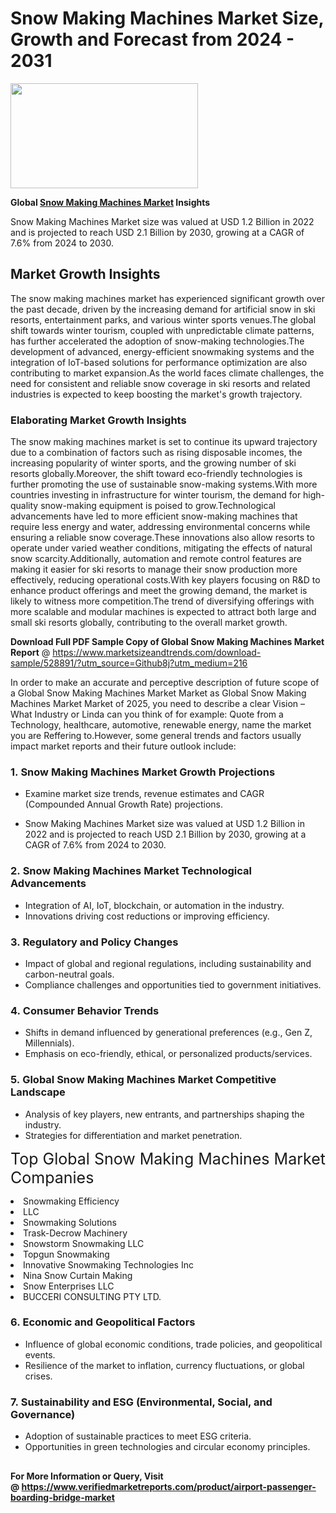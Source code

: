 <H1>Snow Making Machines Market Size, Growth and Forecast from 2024 - 2031</H1><img class="aligncenter size-medium wp-image-584254" src="https://thirdeyenews.in/wp-content/uploads/2024/09/Global-Market-Research-300x168.jpeg" alt="" width="300" height="168" /><p><strong>Global&nbsp;<a href="https://www.marketsizeandtrends.com/download-sample/528891/?utm_source=Github8j?utm_medium=216">Snow Making Machines Market</a> Insights</strong></p><p>Snow Making Machines Market size was valued at USD 1.2 Billion in 2022 and is projected to reach USD 2.1 Billion by 2030, growing at a CAGR of 7.6% from 2024 to 2030.</p><p><h2>Market Growth Insights</h2> The snow making machines market has experienced significant growth over the past decade, driven by the increasing demand for artificial snow in ski resorts, entertainment parks, and various winter sports venues.The global shift towards winter tourism, coupled with unpredictable climate patterns, has further accelerated the adoption of snow-making technologies.The development of advanced, energy-efficient snowmaking systems and the integration of IoT-based solutions for performance optimization are also contributing to market expansion.As the world faces climate challenges, the need for consistent and reliable snow coverage in ski resorts and related industries is expected to keep boosting the market's growth trajectory.<p></p> <h3>Elaborating Market Growth Insights</h3> The snow making machines market is set to continue its upward trajectory due to a combination of factors such as rising disposable incomes, the increasing popularity of winter sports, and the growing number of ski resorts globally.Moreover, the shift toward eco-friendly technologies is further promoting the use of sustainable snow-making systems.With more countries investing in infrastructure for winter tourism, the demand for high-quality snow-making equipment is poised to grow.Technological advancements have led to more efficient snow-making machines that require less energy and water, addressing environmental concerns while ensuring a reliable snow coverage.These innovations also allow resorts to operate under varied weather conditions, mitigating the effects of natural snow scarcity.Additionally, automation and remote control features are making it easier for ski resorts to manage their snow production more effectively, reducing operational costs.With key players focusing on R&D to enhance product offerings and meet the growing demand, the market is likely to witness more competition.The trend of diversifying offerings with more scalable and modular machines is expected to attract both large and small ski resorts globally, contributing to the overall market growth.<p></p><p><span class=""><strong>Download Full PDF Sample Copy of Global Snow Making Machines Market Report</strong> @ <a href="https://www.marketsizeandtrends.com/download-sample/528891/?utm_source=Github8j?utm_medium=216" target="_blank">https://www.marketsizeandtrends.com/download-sample/528891/?utm_source=Github8j?utm_medium=216</a></span></p><p>In order to make an accurate and perceptive description of future scope of a Global&nbsp;Snow Making Machines Market Market as Global&nbsp;Snow Making Machines Market Market of 2025, you need to describe a clear Vision &ndash; What Industry or Linda can you think of for example: Quote from a Technology, healthcare, automotive, renewable energy, name the market you are Reffering to.However, some general trends and factors usually impact market reports and their future outlook include:</p><h3>1.&nbsp;<strong>Snow Making Machines Market Growth Projections</strong></h3><ul><li>Examine market size trends, revenue estimates and CAGR (Compounded Annual Growth Rate) projections.</li><li><p>Snow Making Machines Market size was valued at USD 1.2 Billion in 2022 and is projected to reach USD 2.1 Billion by 2030, growing at a CAGR of 7.6% from 2024 to 2030.</p></li></ul><h3>2.&nbsp;<strong>Snow Making Machines Market Technological Advancements</strong></h3><ul><li>Integration of AI, IoT, blockchain, or automation in the industry.</li><li>Innovations driving cost reductions or improving efficiency.</li></ul><h3>3.&nbsp;<strong>Regulatory and Policy Changes</strong></h3><ul><li>Impact of global and regional regulations, including sustainability and carbon-neutral goals.</li><li>Compliance challenges and opportunities tied to government initiatives.</li></ul><h3>4.&nbsp;<strong>Consumer Behavior Trends</strong></h3><ul><li>Shifts in demand influenced by generational preferences (e.g., Gen Z, Millennials).</li><li>Emphasis on eco-friendly, ethical, or personalized products/services.</li></ul><h3>5.&nbsp;<strong>Global Snow Making Machines Market Competitive Landscape</strong></h3><ul><li>Analysis of key players, new entrants, and partnerships shaping the industry.</li><li>Strategies for differentiation and market penetration.</li></ul><p data-pm-slice="1 1 []"><span style="color: inherit; font-family: inherit; font-size: 25px;">Top Global Snow Making Machines Market Companies</span></p><div class="" data-test-id=""><p><li>Snowmaking Efficiency</li><li> LLC</li><li> Snowmaking Solutions</li><li> Trask-Decrow Machinery</li><li> Snowstorm Snowmaking LLC</li><li> Topgun Snowmaking</li><li> Innovative Snowmaking Technologies Inc</li><li> Nina Snow Curtain Making</li><li> Snow Enterprises LLC</li><li> BUCCERI CONSULTING PTY LTD.</li></p></div><h3>6.&nbsp;<strong>Economic and Geopolitical Factors</strong></h3><ul><li>Influence of global economic conditions, trade policies, and geopolitical events.</li><li>Resilience of the market to inflation, currency fluctuations, or global crises.</li></ul><h3>7.&nbsp;<strong>Sustainability and ESG (Environmental, Social, and Governance)</strong></h3><ul><li>Adoption of sustainable practices to meet ESG criteria.</li><li>Opportunities in green technologies and circular economy principles.</li></ul><h2><strong style="font-size: 14px;">For More Information or Query, Visit @&nbsp;</strong><a style="background-color: #ffffff; font-size: 14px;" href="https://www.marketsizeandtrends.com/report/snow-making-machines-market/" target="_blank">https://www.verifiedmarketreports.com/product/airport-passenger-boarding-bridge-market</a></h2>